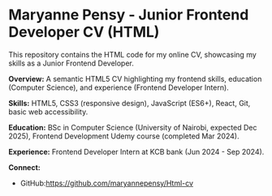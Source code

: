 # Maryanne Pensy - Junior Frontend Developer CV (HTML)

This repository contains the HTML code for my online CV, showcasing my skills as a Junior Frontend Developer.

**Overview:** A semantic HTML5 CV highlighting my frontend skills, education (Computer Science), and experience (Frontend Developer Intern).

**Skills:** HTML5, CSS3 (responsive design), JavaScript (ES6+), React, Git, basic web accessibility.

**Education:** BSc in Computer Science (University of Nairobi, expected Dec 2025), Frontend Development Udemy course (completed Mar 2024).

**Experience:** Frontend Developer Intern at KCB bank (Jun 2024 - Sep 2024).

**Connect:**
* GitHub:https://github.com/maryannepensy/Html-cv
  
  
